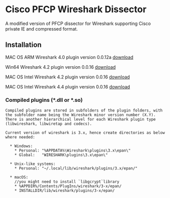 # Cisco PFCP Wireshark Dissector

A modified version of PFCP dissector for Wireshark supporting Cisco private IE and
compressed format.

## Installation

MAC OS ARM Wireshark 4.0 plugin version 0.0.12a [download](http://www.gdnet.be/Wireshark/mac_cisco_pfcp_0.0.12a_arm.so)

Win64 Wireshark 4.2 plugin version 0.0.16 [download](https://github.com/dufourgilles/cisco_pfcp/releases/download/v0.0.16/cisco_pfcp_win64_0.0.16.dll)

MAC OS Intel Wireshark 4.2 plugin version 0.0.16 [download](https://github.com/dufourgilles/cisco_pfcp/releases/download/v0.0.16/macos_cisco_pfcp_0.0.16.so)

MAC OS Intel Wireshark 4.4 plugin version 0.0.16 [download](https://github.com/dufourgilles/cisco_pfcp/releases/download/v0.0.16/macos_x86_4_4_cisco_pfcp_v_0_0_16.so)

### Compiled plugins (*.dll or *.so)
    Compiled plugins are stored in subfolders of the plugin folders, with the subfolder name being the Wireshark minor version number (X.Y).
    There is another hierarchical level for each Wireshark plugin type (libwireshark, libwiretap and codecs).
    
    Current version of wireshark is 3.x, hence create directories as below where needed:
    
      * Windows:   
        * Personal: "%APPDATA%\Wireshark\plugins\3.x\epan\"   
        * Global:   "WIRESHARK\plugins\3.x\epan\"
        
      * Unix-like systems:  
        * Personal: "~/.local/lib/wireshark/plugins/3.x/epan/"
        
      * macOS:
        //you might need to install `libgcrypt`library
        * %APPDIR%/Contents/PlugIns/wireshark/3-x/epan/
        * INSTALLDIR/lib/wireshark/plugins/3-x/epan/
